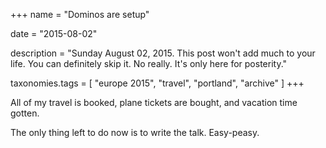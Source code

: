 +++
name = "Dominos are setup"

date = "2015-08-02"

description = "Sunday August 02, 2015. This post won't add much to your life. You can definitely skip it. No really. It's only here for posterity."

taxonomies.tags = [
    "europe 2015", "travel", "portland", "archive"
]
+++

All of my travel is booked, plane tickets are bought, and vacation time gotten.

The only thing left to do now is to write the talk. Easy-peasy.
